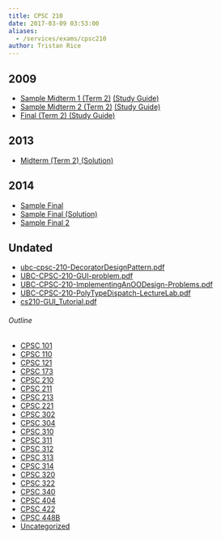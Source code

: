 ```yaml
---
title: CPSC 210
date: 2017-03-09 03:53:00
aliases:
  - /services/exams/cpsc210
author: Tristan Rice
---
```


2009
----

* [Sample Midterm 1 (Term 2)](/files/exams/2009/cs210-2009-t2-sample-midterm1.pdf) [(Study Guide)](/files/exams/2009/cs210-2009-t2-studyguide-midterm1.pdf)
* [Sample Midterm 2 (Term 2)](/files/exams/2009/cs210-2009-t2-sample-midterm2.pdf) [(Study Guide)](/files/exams/2009/cs210-2009-t2-studyguide-midterm2.pdf)
* [Final (Term 2) (Study Guide)](/files/exams/2009/cs210-2009-t2-studyguide-final.pdf)

2013
----

*   [Midterm (Term 2) (Solution)](https://ubccsss.org/files/CPSC210-2013-Midterm22013W2_SOLN.pdf)

2014
----

*   [Sample Final](https://ubccsss.org/files/cpsc210-2014-Sample-Final.pdf)
*   [Sample Final (Solution)](https://ubccsss.org/files/cpsc210-2014-Sample-Final-Soln.pdf)
*   [Sample Final 2](https://ubccsss.org/files/CPSC210-2014%20-%20Sample%20Final.pdf)

Undated
-------

* [ubc-cpsc-210-DecoratorDesignPattern.pdf](/files/exams/undated/ubc-cpsc-210-DecoratorDesignPattern.pdf)
* [UBC-CPSC-210-GUI-problem.pdf](/files/exams/undated/UBC-CPSC-210-GUI-problem.pdf)
* [UBC-CPSC-210-ImplementingAnOODesign-Problems.pdf](/files/exams/undated/UBC-CPSC-210-ImplementingAnOODesign-Problems.pdf)
* [UBC-CPSC-210-PolyTypeDispatch-LectureLab.pdf](/files/exams/undated/UBC-CPSC-210-PolyTypeDispatch-LectureLab.pdf)
* [cs210-GUI\_Tutorial.pdf](/files/exams/undated/cs210-GUI_Tutorial.pdf)

###### Outline
* [CPSC 101](/services/exams/cpsc101)
* [CPSC 110](/services/exams/cpsc110)
* [CPSC 121](/services/exams/cpsc121)
* [CPSC 173](/services/exams/cpsc173)
* [CPSC 210](/services/exams/cpsc210)
* [CPSC 211](/services/exams/cpsc211)
* [CPSC 213](/services/exams/cpsc213)
* [CPSC 221](/services/exams/cpsc221)
* [CPSC 302](/services/exams/cpsc302)
* [CPSC 304](/services/exams/cpsc304)
* [CPSC 310](/services/exams/cpsc310)
* [CPSC 311](/services/exams/cpsc311)
* [CPSC 312](/services/exams/cpsc312)
* [CPSC 313](/services/exams/cpsc313)
* [CPSC 314](/services/exams/cpsc314)
* [CPSC 320](/services/exams/cpsc320)
* [CPSC 322](/services/exams/cpsc322)
* [CPSC 340](/services/exams/cpsc340)
* [CPSC 404](/services/exams/cpsc404)
* [CPSC 422](/services/exams/cpsc422)
* [CPSC 448B](/services/exams/cpsc448B)
* [Uncategorized](/services/exams/uncategorized)
